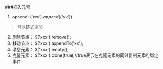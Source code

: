###插入元素
1. append: $('xxx').append($('xx'))

 > 可以链式添加 
2. 删除节点： $('xxx').remove();
3. 移动节点： $('xxx').appendTo('xx');
4. 清空元素： $('xxx').empty();
5. 克隆元素： $('xxx').clone(true);//true表示在克隆元素的同时复制元素的绑定事件